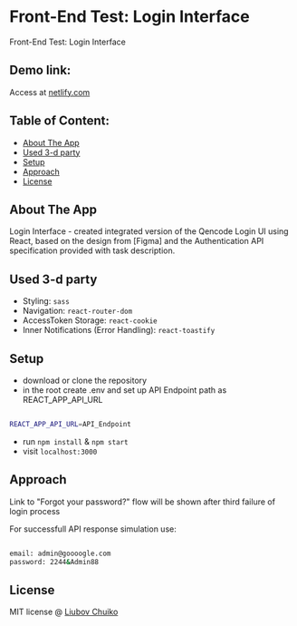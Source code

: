 # Front-End Test: Login Interface
Front-End Test: Login Interface

## Demo link:
Access at [netlify.com](https://qencode-test-login.netlify.app/)

## Table of Content:

- [About The App](#about-the-app)
- [Used 3-d party](#technologies)
- [Setup](#setup)
- [Approach](#approach)
- [License](#license)

## About The App
Login Interface - created integrated version of the Qencode Login UI using React, based on the design from
[Figma] and the Authentication API specification provided with task description.


## Used 3-d party
- Styling: `sass`
- Navigation: `react-router-dom`
- AccessToken Storage: `react-cookie`
- Inner Notifications (Error Handling): `react-toastify`

## Setup
- download or clone the repository
- in the root create .env and set up API Endpoint path as REACT_APP_API_URL

```bash

REACT_APP_API_URL=API_Endpoint

```

- run `npm install` & `npm start`
- visit `localhost:3000`

## Approach
Link to "Forgot your password?" flow will be shown after third failure of login process

For successfull API response simulation use:

```bash

email: admin@goooogle.com
password: 2244&Admin88

```

## License

MIT license @ [Liubov Chuiko](https://www.linkedin.com/in/liubov-chuiko/)
